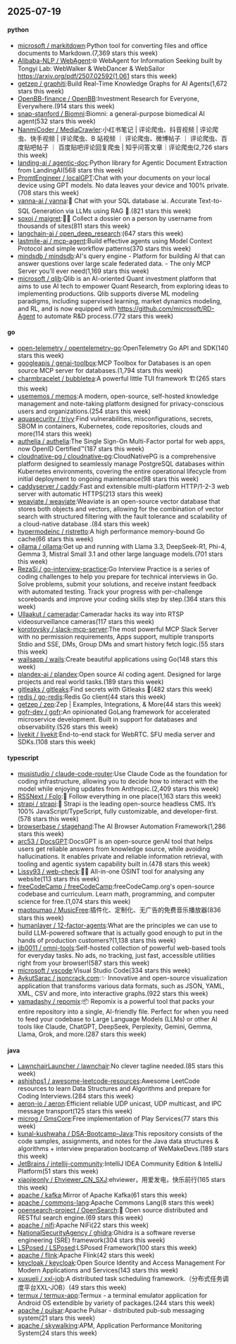 ## 2025-07-19

#### python
* [microsoft / markitdown](https://github.com/microsoft/markitdown):Python tool for converting files and office documents to Markdown.(7,369 stars this week)
* [Alibaba-NLP / WebAgent](https://github.com/Alibaba-NLP/WebAgent):🌐 WebAgent for Information Seeking built by Tongyi Lab: WebWalker & WebDancer & WebSailor https://arxiv.org/pdf/2507.02592(1,061 stars this week)
* [getzep / graphiti](https://github.com/getzep/graphiti):Build Real-Time Knowledge Graphs for AI Agents(1,672 stars this week)
* [OpenBB-finance / OpenBB](https://github.com/OpenBB-finance/OpenBB):Investment Research for Everyone, Everywhere.(914 stars this week)
* [snap-stanford / Biomni](https://github.com/snap-stanford/Biomni):Biomni: a general-purpose biomedical AI agent(532 stars this week)
* [NanmiCoder / MediaCrawler](https://github.com/NanmiCoder/MediaCrawler):小红书笔记 | 评论爬虫、抖音视频 | 评论爬虫、快手视频 | 评论爬虫、B 站视频 ｜ 评论爬虫、微博帖子 ｜ 评论爬虫、百度贴吧帖子 ｜ 百度贴吧评论回复爬虫 | 知乎问答文章｜评论爬虫(2,726 stars this week)
* [landing-ai / agentic-doc](https://github.com/landing-ai/agentic-doc):Python library for Agentic Document Extraction from LandingAI(568 stars this week)
* [PromtEngineer / localGPT](https://github.com/PromtEngineer/localGPT):Chat with your documents on your local device using GPT models. No data leaves your device and 100% private.(708 stars this week)
* [vanna-ai / vanna](https://github.com/vanna-ai/vanna):🤖 Chat with your SQL database 📊. Accurate Text-to-SQL Generation via LLMs using RAG 🔄.(821 stars this week)
* [soxoj / maigret](https://github.com/soxoj/maigret):🕵️‍♂️ Collect a dossier on a person by username from thousands of sites(811 stars this week)
* [langchain-ai / open_deep_research](https://github.com/langchain-ai/open_deep_research):(647 stars this week)
* [lastmile-ai / mcp-agent](https://github.com/lastmile-ai/mcp-agent):Build effective agents using Model Context Protocol and simple workflow patterns(370 stars this week)
* [mindsdb / mindsdb](https://github.com/mindsdb/mindsdb):AI's query engine - Platform for building AI that can answer questions over large scale federated data. - The only MCP Server you'll ever need(1,169 stars this week)
* [microsoft / qlib](https://github.com/microsoft/qlib):Qlib is an AI-oriented Quant investment platform that aims to use AI tech to empower Quant Research, from exploring ideas to implementing productions. Qlib supports diverse ML modeling paradigms, including supervised learning, market dynamics modeling, and RL, and is now equipped with https://github.com/microsoft/RD-Agent to automate R&D process.(772 stars this week)

#### go
* [open-telemetry / opentelemetry-go](https://github.com/open-telemetry/opentelemetry-go):OpenTelemetry Go API and SDK(140 stars this week)
* [googleapis / genai-toolbox](https://github.com/googleapis/genai-toolbox):MCP Toolbox for Databases is an open source MCP server for databases.(1,794 stars this week)
* [charmbracelet / bubbletea](https://github.com/charmbracelet/bubbletea):A powerful little TUI framework 🏗(265 stars this week)
* [usememos / memos](https://github.com/usememos/memos):A modern, open-source, self-hosted knowledge management and note-taking platform designed for privacy-conscious users and organizations.(254 stars this week)
* [aquasecurity / trivy](https://github.com/aquasecurity/trivy):Find vulnerabilities, misconfigurations, secrets, SBOM in containers, Kubernetes, code repositories, clouds and more(114 stars this week)
* [authelia / authelia](https://github.com/authelia/authelia):The Single Sign-On Multi-Factor portal for web apps, now OpenID Certified™(187 stars this week)
* [cloudnative-pg / cloudnative-pg](https://github.com/cloudnative-pg/cloudnative-pg):CloudNativePG is a comprehensive platform designed to seamlessly manage PostgreSQL databases within Kubernetes environments, covering the entire operational lifecycle from initial deployment to ongoing maintenance(98 stars this week)
* [caddyserver / caddy](https://github.com/caddyserver/caddy):Fast and extensible multi-platform HTTP/1-2-3 web server with automatic HTTPS(213 stars this week)
* [weaviate / weaviate](https://github.com/weaviate/weaviate):Weaviate is an open-source vector database that stores both objects and vectors, allowing for the combination of vector search with structured filtering with the fault tolerance and scalability of a cloud-native database .(84 stars this week)
* [hypermodeinc / ristretto](https://github.com/hypermodeinc/ristretto):A high performance memory-bound Go cache(66 stars this week)
* [ollama / ollama](https://github.com/ollama/ollama):Get up and running with Llama 3.3, DeepSeek-R1, Phi-4, Gemma 3, Mistral Small 3.1 and other large language models.(701 stars this week)
* [RezaSi / go-interview-practice](https://github.com/RezaSi/go-interview-practice):Go Interview Practice is a series of coding challenges to help you prepare for technical interviews in Go. Solve problems, submit your solutions, and receive instant feedback with automated testing. Track your progress with per-challenge scoreboards and improve your coding skills step by step.(364 stars this week)
* [Ullaakut / cameradar](https://github.com/Ullaakut/cameradar):Cameradar hacks its way into RTSP videosurveillance cameras(117 stars this week)
* [korotovsky / slack-mcp-server](https://github.com/korotovsky/slack-mcp-server):The most powerful MCP Slack Server with no permission requirements, Apps support, multiple transports Stdio and SSE, DMs, Group DMs and smart history fetch logic.(55 stars this week)
* [wailsapp / wails](https://github.com/wailsapp/wails):Create beautiful applications using Go(148 stars this week)
* [plandex-ai / plandex](https://github.com/plandex-ai/plandex):Open source AI coding agent. Designed for large projects and real world tasks.(189 stars this week)
* [gitleaks / gitleaks](https://github.com/gitleaks/gitleaks):Find secrets with Gitleaks 🔑(482 stars this week)
* [redis / go-redis](https://github.com/redis/go-redis):Redis Go client(44 stars this week)
* [getzep / zep](https://github.com/getzep/zep):Zep | Examples, Integrations, & More(44 stars this week)
* [gofr-dev / gofr](https://github.com/gofr-dev/gofr):An opinionated GoLang framework for accelerated microservice development. Built in support for databases and observability.(526 stars this week)
* [livekit / livekit](https://github.com/livekit/livekit):End-to-end stack for WebRTC. SFU media server and SDKs.(108 stars this week)

#### typescript
* [musistudio / claude-code-router](https://github.com/musistudio/claude-code-router):Use Claude Code as the foundation for coding infrastructure, allowing you to decide how to interact with the model while enjoying updates from Anthropic.(2,409 stars this week)
* [RSSNext / Folo](https://github.com/RSSNext/Folo):🧡 Follow everything in one place(1,163 stars this week)
* [strapi / strapi](https://github.com/strapi/strapi):🚀 Strapi is the leading open-source headless CMS. It’s 100% JavaScript/TypeScript, fully customizable, and developer-first.(578 stars this week)
* [browserbase / stagehand](https://github.com/browserbase/stagehand):The AI Browser Automation Framework(1,286 stars this week)
* [arc53 / DocsGPT](https://github.com/arc53/DocsGPT):DocsGPT is an open-source genAI tool that helps users get reliable answers from knowledge source, while avoiding hallucinations. It enables private and reliable information retrieval, with tooling and agentic system capability built in.(478 stars this week)
* [Lissy93 / web-check](https://github.com/Lissy93/web-check):🕵️‍♂️ All-in-one OSINT tool for analysing any website(113 stars this week)
* [freeCodeCamp / freeCodeCamp](https://github.com/freeCodeCamp/freeCodeCamp):freeCodeCamp.org's open-source codebase and curriculum. Learn math, programming, and computer science for free.(1,074 stars this week)
* [maotoumao / MusicFree](https://github.com/maotoumao/MusicFree):插件化、定制化、无广告的免费音乐播放器(836 stars this week)
* [humanlayer / 12-factor-agents](https://github.com/humanlayer/12-factor-agents):What are the principles we can use to build LLM-powered software that is actually good enough to put in the hands of production customers?(1,138 stars this week)
* [iib0011 / omni-tools](https://github.com/iib0011/omni-tools):Self-hosted collection of powerful web-based tools for everyday tasks. No ads, no tracking, just fast, accessible utilities right from your browser!(587 stars this week)
* [microsoft / vscode](https://github.com/microsoft/vscode):Visual Studio Code(334 stars this week)
* [AykutSarac / jsoncrack.com](https://github.com/AykutSarac/jsoncrack.com):✨ Innovative and open-source visualization application that transforms various data formats, such as JSON, YAML, XML, CSV and more, into interactive graphs.(922 stars this week)
* [yamadashy / repomix](https://github.com/yamadashy/repomix):📦 Repomix is a powerful tool that packs your entire repository into a single, AI-friendly file. Perfect for when you need to feed your codebase to Large Language Models (LLMs) or other AI tools like Claude, ChatGPT, DeepSeek, Perplexity, Gemini, Gemma, Llama, Grok, and more.(287 stars this week)

#### java
* [LawnchairLauncher / lawnchair](https://github.com/LawnchairLauncher/lawnchair):No clever tagline needed.(85 stars this week)
* [ashishps1 / awesome-leetcode-resources](https://github.com/ashishps1/awesome-leetcode-resources):Awesome LeetCode resources to learn Data Structures and Algorithms and prepare for Coding Interviews.(284 stars this week)
* [aeron-io / aeron](https://github.com/aeron-io/aeron):Efficient reliable UDP unicast, UDP multicast, and IPC message transport(125 stars this week)
* [microg / GmsCore](https://github.com/microg/GmsCore):Free implementation of Play Services(77 stars this week)
* [kunal-kushwaha / DSA-Bootcamp-Java](https://github.com/kunal-kushwaha/DSA-Bootcamp-Java):This repository consists of the code samples, assignments, and notes for the Java data structures & algorithms + interview preparation bootcamp of WeMakeDevs.(189 stars this week)
* [JetBrains / intellij-community](https://github.com/JetBrains/intellij-community):IntelliJ IDEA Community Edition & IntelliJ Platform(51 stars this week)
* [xiaojieonly / Ehviewer_CN_SXJ](https://github.com/xiaojieonly/Ehviewer_CN_SXJ):ehviewer，用爱发电，快乐前行(165 stars this week)
* [apache / kafka](https://github.com/apache/kafka):Mirror of Apache Kafka(61 stars this week)
* [apache / commons-lang](https://github.com/apache/commons-lang):Apache Commons Lang(8 stars this week)
* [opensearch-project / OpenSearch](https://github.com/opensearch-project/OpenSearch):🔎 Open source distributed and RESTful search engine.(69 stars this week)
* [apache / nifi](https://github.com/apache/nifi):Apache NiFi(22 stars this week)
* [NationalSecurityAgency / ghidra](https://github.com/NationalSecurityAgency/ghidra):Ghidra is a software reverse engineering (SRE) framework(304 stars this week)
* [LSPosed / LSPosed](https://github.com/LSPosed/LSPosed):LSPosed Framework(100 stars this week)
* [apache / flink](https://github.com/apache/flink):Apache Flink(42 stars this week)
* [keycloak / keycloak](https://github.com/keycloak/keycloak):Open Source Identity and Access Management For Modern Applications and Services(143 stars this week)
* [xuxueli / xxl-job](https://github.com/xuxueli/xxl-job):A distributed task scheduling framework.（分布式任务调度平台XXL-JOB）(49 stars this week)
* [termux / termux-app](https://github.com/termux/termux-app):Termux - a terminal emulator application for Android OS extendible by variety of packages.(244 stars this week)
* [apache / pulsar](https://github.com/apache/pulsar):Apache Pulsar - distributed pub-sub messaging system(21 stars this week)
* [apache / skywalking](https://github.com/apache/skywalking):APM, Application Performance Monitoring System(24 stars this week)
